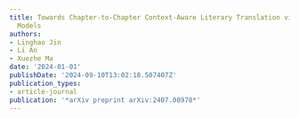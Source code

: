 ```yaml
---
title: Towards Chapter-to-Chapter Context-Aware Literary Translation via Large Language
  Models
authors:
- Linghao Jin
- Li An
- Xuezhe Ma
date: '2024-01-01'
publishDate: '2024-09-10T13:02:18.507407Z'
publication_types:
- article-journal
publication: '*arXiv preprint arXiv:2407.08978*'
---
```

